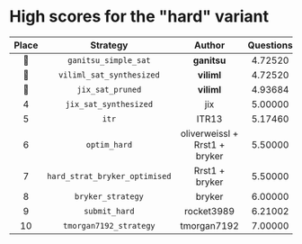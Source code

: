 # High scores for the "hard" variant

| Place | Strategy | Author | Questions | Complexity | Source |
|:-----:|:--------:|:------:|:---------:|:----------:|:------:|
| :1st_place_medal: | `ganitsu_simple_sat` | **ganitsu** | 4.72520 | 1,077 | `20241013_113416_ganitsu_simple_sat.py` |
| :2nd_place_medal: | `viliml_sat_synthesized` | **viliml** | 4.72520 | 39,660 | `20240921_214752_viliml_sat_synthesized.py` |
| :3rd_place_medal: | `jix_sat_pruned` | **viliml** | 4.93684 | 11,753 | `20240921_154610_jix_sat_pruned.py` |
| 4 | `jix_sat_synthesized` | jix | 5.00000 | 12,150 | `20240919_040726_jix_sat_synthesized.py` |
| 5 | `itr` | ITR13 | 5.17460 | 1,157 | `20241002_024613_itr.py` |
| 6 | `optim_hard` | oliverweissl + Rrst1 + bryker | 5.50000 | 261 | `20240920_210459_optim_hard.py` |
| 7 | `hard_strat_bryker_optimised` | Rrst1 + bryker | 5.50000 | 359 | `20240918_223240_hard_strat_bryker_optimised.py` |
| 8 | `bryker_strategy` | bryker | 6.00000 | 325 | `20240918_142447_bryker_strategy.py` |
| 9 | `submit_hard` | rocket3989 | 6.21002 | 1,023 | `20240918_223032_submit_hard.py` |
| 10 | `tmorgan7192_strategy` | tmorgan7192 | 7.00000 | 432 | `20240917_230605_tmorgan7192_strategy.py` |
